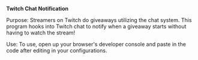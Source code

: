 **Twitch Chat Notification**

Purpose:
Streamers on Twitch do giveaways utilizing the chat system. This program 
hooks into Twitch chat to notify when a giveaway starts without having
to watch the stream!

Use:
To use, open up your browser's developer console and paste in the code 
after editing in your configurations.
